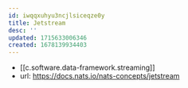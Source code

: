 ```yaml
---
id: iwqqxuhyu3ncjlsiceqze0y
title: Jetstream
desc: ''
updated: 1715633006346
created: 1678139934403
---
```


- [[c.software.data-framework.streaming]]
- url: https://docs.nats.io/nats-concepts/jetstream

